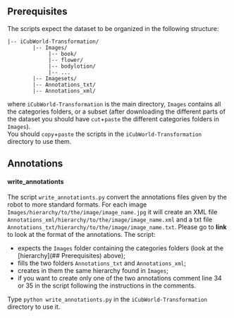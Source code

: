 ## Prerequisites
The scripts expect the dataset to be organized in the following structure:

    |-- iCubWorld-Transformation/
            |-- Images/
                 |-- book/
                 |-- flower/
                 |-- bodylotion/
                 |-- ...
            |-- Imagesets/
            |-- Annotations_txt/
            |-- Annotations_xml/

where `iCubWorld-Transformation` is the main directory, `Images` contains all the categories folders, or a subset (after downloading the different parts of the dataset you should have `cut`+`paste` the different categories folders in `Images`).  
You should `copy`+`paste` the scripts in the `iCubWorld-Transformation` directory to use them.

## Annotations
#### write_annotationts
The script `write_annotationts.py` convert the annotations files given by the robot to more standard formats. For each image `Images/hierarchy/to/the/image/image_name.jpg` it will create an XML file `Annotations_xml/hierarchy/to/the/image/image_name.xml` and a txt file `Annotations_txt/hierarchy/to/the/image/image_name.txt`. Please go to **link** to look at the format of the annotations.
The script:
- expects the `Images` folder containing the categories folders (look at the [hierarchy](## Prerequisites) above);
- fills the two folders `Annotations_txt` and `Annotations_xml`;
- creates in them the same hierarchy found in `Images`;
- if you want to create only one of the two annotations comment line 34 or 35 in the script following the instructions in the comments.

Type `python write_annotationts.py` in the `iCubWorld-Transformation` directory to use it.
